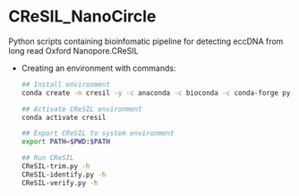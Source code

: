 # CReSIL_NanoCircle

Python scripts containing bioinfomatic pipeline for detecting eccDNA from long read Oxford Nanopore.CReSIL  



* Creating an environment with commands:
    ```bash
    ## Install environment
    conda create -n cresil -y -c anaconda -c bioconda -c conda-forge python=3.6.7 biopython=1.70 mappy=2.17=py36h84994c4_0 minimap2=2.17=h8b12597_1 python-intervaltree=3.0.2 tqdm=4.7.2  flye=2.6=py36he513fc3_0 pandas=0.24.2 numpy=1.12.1 pysam=0.15.3 pybedtools=0.8.0 python-graphviz=0.13.2 matplotlib=3.1.1 networkx=2.3 samtools bioawk

    ## Activate CReSIL environment
    conda activate cresil

    ## Export CReSIL to system environment
    export PATH=$PWD:$PATH

    ## Run CReSIL
    CReSIL-trim.py -h
    CReSIL-identify.py -h
    CReSIL-verify.py -h
    ```